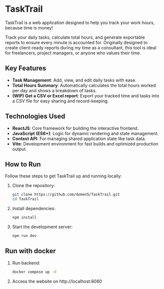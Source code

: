 # TaskTrail

TaskTrail is a web application designed to help you track your work hours, because time is money!

Track your daily tasks, calculate total hours, and generate exportable reports to ensure every minute is accounted for. Originally designed to create client-ready reports during my time as a consultant, this tool is ideal for freelancers, project managers, or anyone who values their time.

## Key Features

- **Task Management**: Add, view, and edit daily tasks with ease.
- **Total Hours Summary**: Automatically calculates the total hours worked per day and shows a breakdown of tasks. 
- **(WIP) Get a CSV or Excel report**: Export your tracked time and tasks into a CSV file for easy sharing and record-keeping.  

## Technologies Used

- **ReactJS**: Core framework for building the interactive frontend.
- **JavaScript (ES6+)**: Logic for dynamic rendering and state management.
- **Context API**: For managing shared application state like task data.
- **Vite**: Development environment for fast builds and optimized production output.

## How to Run

Follow these steps to get TaskTrail up and running locally:

1. Clone the repository:
   ```bash
   git clone https://github.com/domen5/TaskTrail.git
   cd TaskTrail
   ```
2. Install dependencies:
    ```bash
    npm install
    ```
3. Start the development server:
    ```bash
    npm run dev
    ```

## Run with docker
1. Run backend:
    ```bash
    docker compose up -d
    ```
2. Access the website on http://localhost:8080